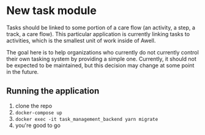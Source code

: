 # New task module

Tasks should be linked to some portion of a care flow (an activity, a step, a track, a care flow). This particular application is currently linking tasks to activities, which is the smallest unit of work inside of Awell.

The goal here is to help organizations who currently do not currently control their own tasking system by providing a simple one. Currently, it should not be expected to be maintained, but this decision may change at some point in the future.

## Running the application

1. clone the repo
2. `docker-compose up`
3. `docker exec -it task_management_backend yarn migrate`
4. you're good to go
